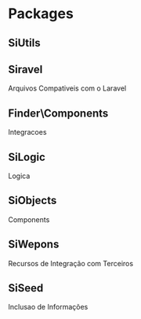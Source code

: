 

# Packages

## SiUtils

## Siravel

Arquivos Compativeis com o Laravel

## Finder\Components

Integracoes

## SiLogic

Logica

## SiObjects

Components

## SiWepons

Recursos de Integração com Terceiros

## SiSeed

Inclusao de Informações